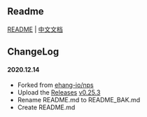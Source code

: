 ## Readme

[README](README_BAK.md) | [中文文档](README_zh.md)

## ChangeLog

#### 2020.12.14
* Forked from [ehang-io/nps](https://github.com/ehang-io/nps)
* Upload the [Releases](https://github.com/bk-forked/nps/releases) [v0.25.3](https://github.com/bk-forked/nps/releases/tag/v0.25.3)
* Rename README.md to README_BAK.md
* Create README.md
